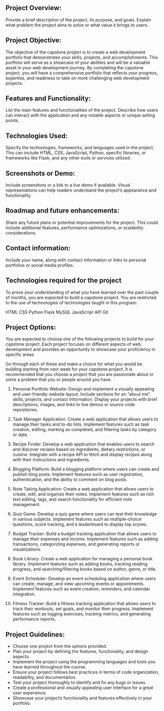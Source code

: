 ## Project Overview:
Provide a brief description of the project, its purpose, and goals. Explain what problem the project aims to solve or what value it brings to users.


## Project Objective:
The objective of the capstone project is to create a web development portfolio that demonstrates your skills, projects, and accomplishments. This portfolio will serve as a showcase of your abilities and will be a valuable asset in your web development journey. By completing the capstone project, you will have a comprehensive portfolio that reflects your progress, expertise, and readiness to take on more challenging web development projects.

## Features and Functionality:
List the main features and functionalities of the project. Describe how users can interact with the application and any notable aspects or unique selling points.


## Technologies Used:
Specify the technologies, frameworks, and languages used in the project. This can include HTML, CSS, JavaScript, Python, specific libraries, or frameworks like Flask, and any other tools or services utilized.


## Screenshots or Demo:
Include screenshots or a link to a live demo if available. Visual representations can help readers understand the project’s appearance and functionality.


## Roadmap and future enhancements:
Share any future plans or potential improvements for the project. This could include additional features, performance optimizations, or scalability considerations.


## Contact information:
Include your name, along with contact information or links to personal portfolios or social media profiles.


## Technologies required for the project
To prove your understanding of what you have learned over the past couple of months, you are expected to build a capstone project. You are restricted to the use of technologies of technologies taught in this program:

HTML
CSS
Python
Flask
MySQL
JavaScript
API
Git

## Project Options:
You are expected to choose one of the following projects to build for your capstone project. Each project focuses on different aspects of web development and provides an opportunity to showcase your proficiency in specific areas.

Go through each of these and make a choice for what you would be building starting from next week for your capstone project. It is recommended that you choose a project that you are passionate about or solve a problem that you or people around you have.

1. Personal Portfolio Website:
Design and implement a visually appealing and user-friendly website layout.
Include sections for an “about me”, skills, projects, and contact information.
Display your projects with brief descriptions, images, and links to live demos or source code repositories.

2. Task Manager Application:
Create a web application that allows users to manage their tasks and to-do lists.
Implement features such as task creation, editing, marking as completed, and filtering tasks by category or date.

3. Recipe Finder:
Develop a web application that enables users to search and discover recipes based on ingredients, dietary restrictions, or cuisine.
Integrate with a recipe API to fetch and display recipes along with their instructions and ingredients.

4. Blogging Platform:
Build a blogging platform where users can create and publish blog posts.
Implement features such as user registration, authentication, and the ability to comment on blog posts.

5. Note Taking Application:
Create a web application that allows users to create, edit, and organize their notes.
Implement features such as rich text editing, tags, and search functionality for efficient note management.

6. Quiz Game:
Develop a quiz game where users can test their knowledge in various subjects.
Implement features such as multiple-choice questions, score tracking, and a leaderboard to display top scores.

7. Budget Tracker:
Build a budget tracking application that allows users to manage their expenses and income.
Implement features such as adding transactions, categorizing expenses, and generating reports or visualizations.

8. Book Library:
Create a web application for managing a personal book library.
Implement features such as adding books, tracking reading progress, and searching/filtering books based on author, genre, or title.

9. Event Scheduler:
Develop an event scheduling application where users can create, manage, and view upcoming events or appointments.
Implement features such as event creation, reminders, and calendar integration.

10. Fitness Tracker:
Build a fitness tracking application that allows users to track their workouts, set goals, and monitor their progress.
Implement features such as logging exercises, tracking metrics, and generating performance reports.

## Project Guidelines:
  -  Choose one project from the options provided.
  -  Plan your project by defining the features, functionality, and design aspects.
  -  Implement the project using the programming languages and tools you have learned throughout the course.
  -  Ensure your project follows best practices in terms of code organization, readability, and documentation.
  -  Test your project thoroughly to identify and fix any bugs or issues.
  -  Create a professional and visually appealing user interface for a great user experience.
  -  Showcase your project’s functionality and features effectively in your portfolio.
